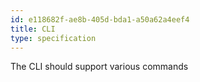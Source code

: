 ```yaml
---
id: e118682f-ae8b-405d-bda1-a50a62a4eef4
title: CLI
type: specification
---
```


The CLI should support various commands
